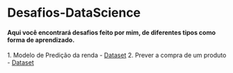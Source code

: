 # Desafios-DataScience

####  Aqui você encontrará desafios feito por mim, de diferentes tipos como forma de aprendizado.
 <p>  1. Modelo de Predição da renda  - <a href = http://archive.ics.uci.edu/ml/datasets/Adult> Dataset</a>
      2. Prever a compra de um produto - <a href = https://www.kaggle.com/c/santander-customer-transaction-prediction/data> Dataset</a></p>


